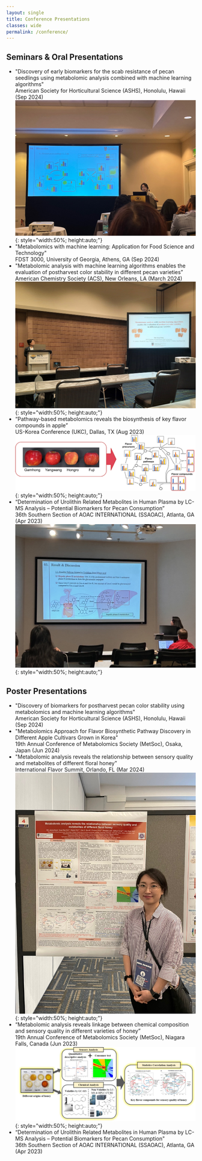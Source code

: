 ```yaml
---
layout: single
title: Conference Presentations
classes: wide
permalink: /conference/
---
```


## Seminars & Oral Presentations

* "Discovery of early biomarkers for the scab resistance of pecan seedlings using metabolomic analysis combined with machine learning algorithms"  
  American Society for Horticultural Science (ASHS), Honolulu, Hawaii (Sep 2024)  
  ![presentation](assets/images/oral_hawaii.jpg){: style="width:50%; height:auto;"}
* "Metabolomics with machine learning: Application for Food Science and Technology"  
  FDST 3000, University of Georgia, Athens, GA (Sep 2024)
* "Metabolomic analysis with machine learning algorithms enables the evaluation of postharvest color stability in different pecan varieties”  
  American Chemistry Society (ACS), New Orleans, LA (March 2024)  
  ![presentation](assets/images/oral_new.jpg){: style="width:50%; height:auto;"}
* “Pathway-based metabolomics reveals the biosynthesis of key flavor compounds in apple”  
  US-Korea Conference (UKC), Dallas, TX (Aug 2023)  
  ![presentation](assets/images/apple_flavor.jpg){: style="width:50%; height:auto;"}
* “Determination of Urolithin Related Metabolites in Human Plasma by LC-MS Analysis – Potential Biomarkers for Pecan Consumption”  
  36th Southern Section of AOAC INTERNATIONAL (SSAOAC), Atlanta, GA (Apr 2023)  
  ![presentation](assets/images/oral_pecan.jpg){: style="width:50%; height:auto;"}

## Poster Presentations

* "Discovery of biomarkers for postharvest pecan color stability using metabolomics and machine learning algorithms"  
  American Society for Horticultural Science (ASHS), Honolulu, Hawaii (Sep 2024)
* "Metabolomics Approach for Flavor Biosynthetic Pathway Discovery in Different Apple Cultivars Grown in Korea"  
  19th Annual Conference of Metabolomics Society (MetSoc), Osaka, Japan (Jun 2024)
* "Metabolomic analysis reveals the relationship between sensory quality and metabolites of different floral honey”  
  International Flavor Summit, Orlando, FL (Mar 2024)  
  ![poster](assets/images/flavor_poster.jpg){: style="width:50%; height:auto;"}
* “Metabolomic analysis reveals linkage between chemical composition and sensory quality in different varieties of honey”  
  19th Annual Conference of Metabolomics Society (MetSoc), Niagara Falls, Canada (Jun 2023)  
  ![poster](assets/images/honey.jpg){: style="width:50%; height:auto;"}
* “Determination of Urolithin Related Metabolites in Human Plasma by LC-MS Analysis – Potential Biomarkers for Pecan Consumption"  
  36th Southern Section of AOAC INTERNATIONAL (SSAOAC), Atlanta, GA (Apr 2023)



